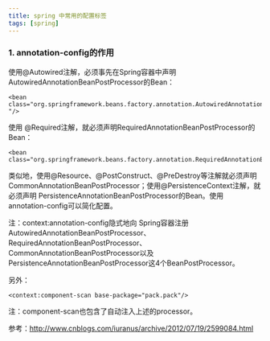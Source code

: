 ```yaml
---
title: spring 中常用的配置标签
tags: [spring]
---
```


### 1. annotation-config的作用

使用@Autowired注解，必须事先在Spring容器中声明AutowiredAnnotationBeanPostProcessor的Bean：

```
<bean class="org.springframework.beans.factory.annotation.AutowiredAnnotationBeanPostProcessor "/>
```

使用 @Required注解，就必须声明RequiredAnnotationBeanPostProcessor的Bean：

```
<bean class="org.springframework.beans.factory.annotation.RequiredAnnotationBeanPostProcessor"/>
```

类似地，使用@Resource、@PostConstruct、@PreDestroy等注解就必须声明 CommonAnnotationBeanPostProcessor；使用@PersistenceContext注解，就必须声明 PersistenceAnnotationBeanPostProcessor的Bean。使用annotation-config可以简化配置。

注：context:annotation-config隐式地向 Spring容器注册AutowiredAnnotationBeanPostProcessor、RequiredAnnotationBeanPostProcessor、CommonAnnotationBeanPostProcessor以及PersistenceAnnotationBeanPostProcessor这4个BeanPostProcessor。

另外：

```
<context:component-scan base-package="pack.pack"/>
```

注：component-scan也包含了自动注入上述的processor。

参考：http://www.cnblogs.com/iuranus/archive/2012/07/19/2599084.html